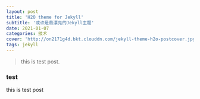 ```yaml
---
layout: post
title: 'H2O theme for Jekyll'
subtitle: '或许是最漂亮的Jekyll主题'
date: 2021-01-07
categories: 技术
cover: 'http://on2171g4d.bkt.clouddn.com/jekyll-theme-h2o-postcover.jpg'
tags: jekyll
---
```


> this is test post.

### test

this is test post